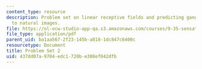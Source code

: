 ```yaml
---
content_type: resource
description: Problem set on linear receptive fields and predicting ganglion cell responses
  to natural images.
file: https://ol-ocw-studio-app-qa.s3.amazonaws.com/courses/9-35-sensation-and-perception-spring-2009/437dd07a9704edc1720be308ef042dfb_MIT9_35s09_pset02.pdf
file_type: application/pdf
parent_uid: ba1aa567-2f23-145b-a818-1dc847c6400c
resourcetype: Document
title: Problem Set 2
uid: 437dd07a-9704-edc1-720b-e308ef042dfb
---
```

